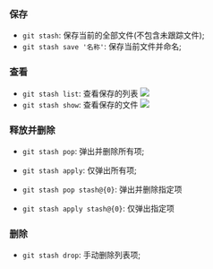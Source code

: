 ### 保存
* `git stash`: 保存当前的全部文件(不包含未跟踪文件);
* `git stash save '名称'`: 保存当前文件并命名;


### 查看
* `git stash list`: 查看保存的列表
![](https://databasing.oss-cn-beijing.aliyuncs.com/markdown/20200131161435.png)
* `git stash show`: 查看保存的文件
![](https://databasing.oss-cn-beijing.aliyuncs.com/markdown/20200131161627.png)


### 释放并删除
* `git stash pop`: 弹出并删除所有项;
* `git stash apply`: 仅弹出所有项; 

* `git stash pop stash@{0}`: 弹出并删除指定项
* `git stash apply stash@{0}`: 仅弹出指定项


### 删除
* `git stash drop`: 手动删除列表项;

